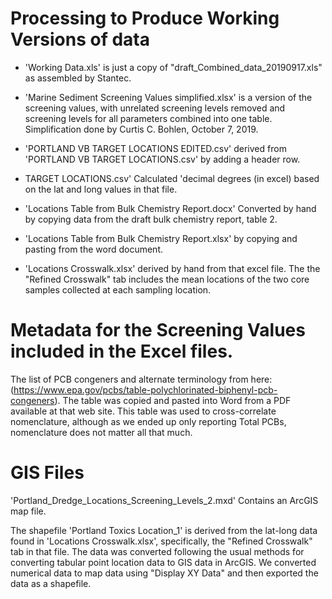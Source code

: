 # Processing to Produce Working Versions of data
*  'Working Data.xls' is just a copy of "draft_Combined_data_20190917.xls" as
   assembled by Stantec.

*  'Marine Sediment Screening Values simplified.xlsx' is a version of the
   screening values, with unrelated screening levels removed and screening 
   levels for all parameters combined into one table. Simplification done by
   Curtis C. Bohlen, October 7, 2019.

*  'PORTLAND VB TARGET LOCATIONS EDITED.csv' derived from 'PORTLAND VB TARGET
   LOCATIONS.csv' by adding a header row.

*  TARGET LOCATIONS.csv'  Calculated 'decimal degrees (in excel) based on the 
   lat and long values in that file.

*  'Locations Table from Bulk Chemistry Report.docx' Converted by hand by
   copying data from the draft bulk chemistry report, table 2.

*  'Locations Table from Bulk Chemistry Report.xlsx' by copying and pasting from 
   the word document. 
   
*  'Locations Crosswalk.xlsx' derived by hand from that excel file. The
   the "Refined Crosswalk" tab includes the mean locations of the two core 
   samples collected at each sampling location.

# Metadata for the Screening Values included in the Excel files.
The list of PCB congeners and alternate terminology from here:
(https://www.epa.gov/pcbs/table-polychlorinated-biphenyl-pcb-congeners). The table
was copied and pasted into Word from a PDF available at that web site. This
table was used to cross-correlate nomenclature, although as we ended up only
reporting Total PCBs, nomenclature does not matter all that much. 

# GIS Files
'Portland_Dredge_Locations_Screening_Levels_2.mxd' Contains an ArcGIS map file.

The shapefile 'Portland Toxics Location_1' is derived from the lat-long data 
found in 'Locations Crosswalk.xlsx', specifically, the "Refined Crosswalk"
tab in that file. The data was converted following the usual methods for 
converting tabular point location data to GIS data in ArcGIS.  We converted
numerical data to map data using "Display XY Data" and then exported the data 
as a shapefile.
